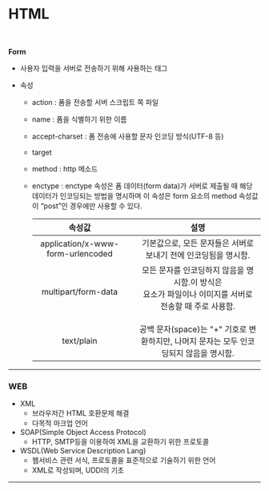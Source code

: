# HTML

<br>

**Form**

* 사용자 입력을 서버로 전송하기 위해 사용하는 태그

* 속성

  * action : 폼을 전송할 서버 스크립트 쪽 파일

  * name : 폼을 식별하기 위한 이름

  * accept-charset : 폼 전송에 사용할 문자 인코딩 방식(UTF-8 등)

  * target

  * method : http 메소드

  * enctype : enctype 속성은 폼 데이터(form data)가 서버로 제출될 때 해당 데이터가 인코딩되는 방법을 명시하며 이 속성은 form 요소의 method 속성값이 “post”인 경우에만 사용할 수 있다.

    |              속성값               |      |                             설명                             |
    | :-------------------------------: | :--: | :----------------------------------------------------------: |
    | application/x-www-form-urlencoded |      | 기본값으로, 모든 문자들은 서버로 보내기 전에 인코딩됨을 명시함. |
    |        multipart/form-data        |      | 모든 문자를 인코딩하지 않음을 명시함.이 방식은 <form> 요소가 파일이나 이미지를 서버로 전송할 때 주로 사용함. |
    |            text/plain             |      | 공백 문자(space)는 "+" 기호로 변환하지만, 나머지 문자는 모두 인코딩되지 않음을 명시함. |

---

### WEB

* XML
  * 브라우저간 HTML 호환문제 해결
  * 다목적 마크업 언어
* SOAP(Simple Object Access Protocol)
  * HTTP, SMTP등을 이용하여 XML을 교환하기 위한 프로토콜
* WSDL(Web Service Description Lang)
  * 웹서비스 관련 서식, 프로토콜을 표준적으로 기술하기 위한 언어
  * XML로 작성되며, UDDI의 기초

---

